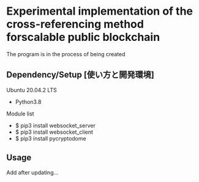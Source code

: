 # Experimental implementation of the cross-referencing method forscalable public blockchain

The program is in the process of being created

## Dependency/Setup [使い方と開発環境]
Ubuntu 20.04.2 LTS
 - Python3.8

Module list
 - $ pip3 install websocket_server
 - $ pip3 install websocket_client
 - $ pip3 install pycryptodome


## Usage

Add after updating...
